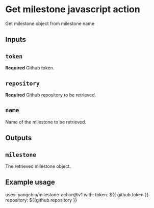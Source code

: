 # Get milestone javascript action

Get milestone object from milestone name

## Inputs

## `token`

**Required** Github token.

## `repository`

**Required** Github repository to be retrieved.

## `name`

Name of the milestone to be retrieved.

## Outputs

## `milestone`

The retrieved milestone object.

## Example usage

uses: yangchiu/milestone-action@v1
with:
  token: ${{ github.token }}
  repository: ${{github.repository }}